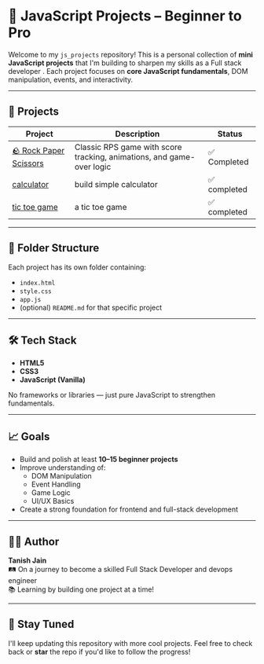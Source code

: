 # 🧠 JavaScript Projects – Beginner to Pro

Welcome to my `js_projects` repository! This is a personal collection of **mini JavaScript projects** that I'm building to sharpen my skills as a Full stack developer . Each project focuses on **core JavaScript fundamentals**, DOM manipulation, events, and interactivity.

---

## 🚀 Projects

| Project | Description | Status |
|--------|-------------|--------|
| [🪨 Rock Paper Scissors](./rock-paper-scissors) | Classic RPS game with score tracking, animations, and game-over logic | ✅ Completed |
| [calculator](./calculator)|build simple calculator | ✅ completed|
| [tic toe game ](./tictoegame) | a  tic toe game | ✅ completed|

<!-- Add new projects below as you build more -->
<!-- | [🎯 Guess the Number](./guess-the-number) | Simple number guessing game with input feedback | 🛠️ In Progress | -->

---

## 📁 Folder Structure

Each project has its own folder containing:
- `index.html`
- `style.css`
- `app.js`
- (optional) `README.md` for that specific project

---

## 🛠️ Tech Stack

- **HTML5**
- **CSS3**
- **JavaScript (Vanilla)**

No frameworks or libraries — just pure JavaScript to strengthen fundamentals.

---

## 📈 Goals

- Build and polish at least **10–15 beginner projects**
- Improve understanding of:
  - DOM Manipulation
  - Event Handling
  - Game Logic
  - UI/UX Basics
- Create a strong foundation for frontend and full-stack development

---

## 👨‍💻 Author

**Tanish Jain**  
🛤️ On a journey to become a skilled Full Stack Developer and devops engineer  
📚 Learning by building one project at a time!

---

## 📌 Stay Tuned

I'll keep updating this repository with more cool projects. Feel free to check back or **star** the repo if you'd like to follow the progress!

